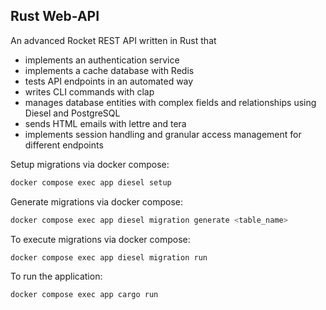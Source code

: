 ## Rust Web-API
An advanced Rocket REST API written in Rust that 
*  implements an authentication service
*  implements a cache database with Redis
*  tests API endpoints in an automated way
*  writes CLI commands with clap
*  manages database entities with complex fields and relationships using Diesel and PostgreSQL
*  sends HTML emails with lettre and tera
*  implements session handling and granular access management for different endpoints

Setup migrations via docker compose:
```bash
docker compose exec app diesel setup
```
Generate migrations via docker compose:
```bash
docker compose exec app diesel migration generate <table_name>
```
To execute migrations via docker compose:
```bash
docker compose exec app diesel migration run
```
To run the application:
```bash
docker compose exec app cargo run
```
